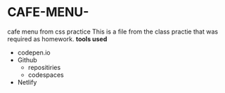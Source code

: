 # CAFE-MENU-
cafe menu from css practice 
This is a file from the class practie that was required as homework. 
**tools used**
* codepen.io
* Github
    * repositiries
    * codespaces
* Netlify



